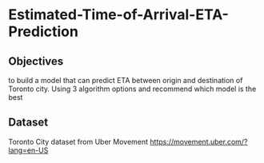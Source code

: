 # Estimated-Time-of-Arrival-ETA-Prediction

## Objectives
to build a model that can predict ETA between origin and destination of Toronto city. Using 3 algorithm options and recommend which model is the best

## Dataset
Toronto City dataset from Uber Movement https://movement.uber.com/?lang=en-US
